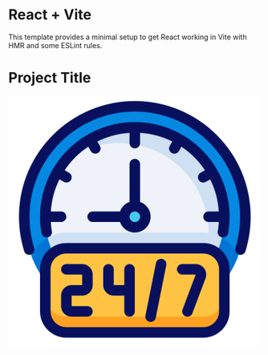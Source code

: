 # React + Vite

This template provides a minimal setup to get React working in Vite with HMR and some ESLint rules.

# Project Title

![Logo](./public/24-hours-support.png)
